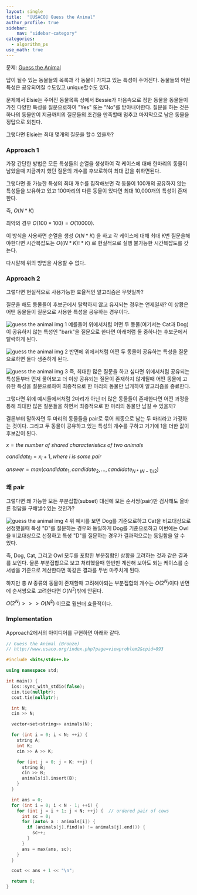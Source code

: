 ```yaml
---
layout: single
title:  "[USACO] Guess the Animal"
author_profile: true
sidebar:
    nav: "sidebar-category"
categories:
  - algorithm_ps
use_math: true
---
```


문제: [Guess the Animal](http://www.usaco.org/index.php?page=viewproblem2&cpid=893)

답이 될수 있는 동물들의 목록과 각 동물이 가지고 있는 특성이 주어진다. 동물들의 어떤 특성은 공유되어질 수도있고 unique할수도 있다.

문제에서 Elsie는 주어진 동물목록 상에서 Bessie가 마음속으로 정한 동물을 동물들이 가진 다양한 특성을 질문으로하여 "Yes" 또는 "No"를 받아내야한다. 질문을 하는 것은 하나의 동물만이 지금까지의 질문들의 조건을 만족할때 멈추고 마지막으로 남은 동물을 정답으로 외친다. 

그렇다면 Elsie는 최대 몇개의 질문을 할수 있을까?

### Approach 1
가장 간단한 방법은 모든 특성들의 순열을 생성하여 각 케이스에 대해 한마리의 동물이 남았을때 지금까지 했던 질문의 개수를 후보로하여 최대 값을 취하면된다. 

그렇다면 총 가능한 특성의 최대 개수를 짐작해보면 각 동물이 100개의 공유하지 않는 특성들을 보유하고 있고 100마리의 다른 동물이 있다면 최대 10,000개의 특성이 존재한다. 

즉, $O(N*K)$ 

최악의 경우 
$O(100*100) = O(10000)$.

이 방식을 사용하면 순열을 생성 $O(N*K)$ 을 하고 각 케이스에 대해 최대 K번 질문을해야한다면 시간복잡도는 $O((N*K)!*K)$ 로 현실적으로 실행 불가능한 시간복잡도를 갖는다.

다시말해 위의 방법을 사용할 수 없다.

### Approach 2
그렇다면 현실적으로 사용가능한 효율적인 알고리즘은 무엇일까?

질문을 해도 동물들이 후보군에서 탈락하지 않고 유지되는 경우는 언제일까? 이 상황은 어떤 동물들이 질문으로 사용한 특성을 공유하는 경우이다.

![guess the animal img 1](/assets/image/algorithm_ps/guess_the_animal/guess_the_animal_img_1.png)
예를들어 위에서처럼 어떤 두 동물(여기서는 Cat과 Dog)이 공유하지 않는 특성인 "bark"을 질문으로 한다면 아래처럼 둘 중하나는 후보군에서 탈락하게 된다.

![guess the animal img 2](/assets/image/algorithm_ps/guess_the_animal/guess_the_animal_img_2.png)
반면에 위에서처럼 어떤 두 동물이 공유하는 특성을 질문으로하면 둘다 생존하게 된다.

![guess the animal img 3](/assets/image/algorithm_ps/guess_the_animal/guess_the_animal_img_3.png)
즉, 최대한 많은 질문을 하고 싶다면 위에서처럼 공유되는 특성들부터 먼저 물어보고 더 이상 공유되는 질문이 존재하지 않게될때 어떤 동물에 고유한 특성을 질문으로하여 최종적으로 한 마리의 동물만 남게하여 알고리즘을 종료한다. 

그렇다면 위에 예시들에서처럼 2마리가 아닌 더 많은 동물들이 존재한다면 어떤 과정을 통해 최대한 많은 질문들을 하면서 최종적으로 한 마리의 동물만 남길 수 있을까?

결론부터 말하자면 두 마리의 동물들을 pair로 묶어 최종으로 남는 두 마리라고 가정하는 것이다. 그리고 두 동물이 공유하고 있는 특성의 개수를 구하고 거기에 1을 더한 값이 후보값이 된다.

$x=the\ number\ of\ shared\ characteristics\ of\ two\ animals$

$candidate_{i}=x_{i}+1, where\ i\ is\ some\ pair$

$answer=max({candidate_{1}, candidate_{2}, ..., candidate_{N*(N-1)/2}})$

### 왜 pair
그렇다면 왜 가능한 모든 부분집합(subset) 대신에 모든 순서쌍(pair)만 검사해도 올바른 정답을 구해낼수있는 것인가?

![guess the animal img 4](/assets/image/algorithm_ps/guess_the_animal/guess_the_animal_img_4.png)
위 예시를 보면 Dog를 기준으로하고 Cat을 비교대상으로 선정했을때 특성 "D"를 질문하는 경우와 동일하게 Dog를 기준으로하고 이번에는 Owl을 비교대상으로 선정하고 특성 "D"를 질문하는 경우가 결과적으로는 동일함을 알 수 있다. 

즉, Dog, Cat, 그리고 Owl 모두를 포함한 부분집합인 상황을 고려하는 것과 같은 결과를 보인다. 물론 부분집합으로 보고 처리했을때 한번만 계산해 보아도 되는 케이스를 순서쌍을 기준으로 계산한다면 똑같은 결과를 두번 마주치게 된다.

하지만 총 $N$ 종류의 동물이 존재할때 고려해야되는 부분집합의 개수는 $O(2^N)$이다 반면에 순서쌍으로 고려한다면 $O(N^2)$밖에 안된다.

$O(2^N) >>> O(N^2)$ 이므로 훨씬더 효율적이다. 

### Implementation
Approach2에서의 아이디어를 구현하면 아래와 같다.

```cpp
// Guess the Animal (Bronze)
// http://www.usaco.org/index.php?page=viewproblem2&cpid=893

#include <bits/stdc++.h>

using namespace std;

int main() {
  ios::sync_with_stdio(false);
  cin.tie(nullptr);
  cout.tie(nullptr);

  int N;
  cin >> N;

  vector<set<string>> animals(N);

  for (int i = 0; i < N; ++i) {
    string A;
    int K;
    cin >> A >> K;

    for (int j = 0; j < K; ++j) {
      string B;
      cin >> B;
      animals[i].insert(B);
    }
  }

  int ans = 0;
  for (int i = 0; i < N - 1; ++i) {
    for (int j = i + 1; j < N; ++j) {  // ordered pair of cows
      int sc = 0;
      for (auto& a : animals[i]) {
        if (animals[j].find(a) != animals[j].end()) {
          sc++;
        }
      }
      ans = max(ans, sc);
    }
  }

  cout << ans + 1 << "\n";

  return 0;
}
```